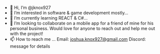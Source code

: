 - 👋 Hi, I’m @jknox927
- 👀 I’m interested in software & game development mostly...
- 🌱 I’m currently learning REACT & C#...
- 💞️ I’m looking to collaborate on a mobile app for a friend of mine for his personal business. Would love for anyone to reach out and help me out with the project!
- 📫 How to reach me ...
        Email: joshua.knox927@gmail.com
        Discord: message for details

<!---
jknox927/jknox927 is a ✨ special ✨ repository because its `README.md` (this file) appears on your GitHub profile.
You can click the Preview link to take a look at your changes.
--->
